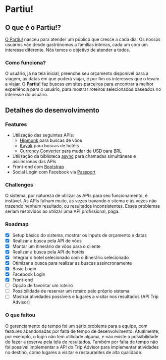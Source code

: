 # Partiu!
  
## O que é o Partiu!?
[O Partiu!](https://partiu--app.herokuapp.com) nasceu para atender um público que cresce a cada dia. Os nossos usuários vão desde gastrônomos a famílias inteiras, cada um com um interesse diferente. Nós temos o objetivo de atender a todos.

### Como funciona?
O usuário, já na tela inicial, preenche seu orçamento disponível para a viagem, as datas em que poderá viajar, e por fim os interesses que o levam a viajar. O **Partiu!** faz buscas em sites parceiros para encontrar a melhor experiência para o usuário, para mostrar roteiros selecionados baseados no interesse do usuário.

## Detalhes do desenvolvimento
### Features
- Utilização das seguintes APIs:
  - [Hipmunk](https://rapidapi.com/apidojo/api/hipmunk1) para buscas de vôos
  - [Kayak](https://rapidapi.com/apidojo/api/kajak) para buscas de hotéis
  - [Currency Converter](https://rapidapi.com/natkapral/api/currency-converter5) para mudar de USD para BRL
- Utilização da biblioteca [async](https://caolan.github.io/async/v3/) para chamadas simultâneas e assíncronas das APIs
- Front-end com [Bootstrap](https://getbootstrap.com/)
- Social Login com Facebook via [Passport](http://www.passportjs.org/docs/facebook/)
### Challenges
O sistema, por natureza de utilizar as APIs para seu funcionamento, é instável. As APIs falham muito, às vezes travando o sitema e às vezes não trazendo nenhum resultado, ou resultados inconsistentes. Esses problemas seriam resolvidos ao utilizar uma API profissional, paga.
### Roadmap
- [x] Setup básico do sistema, mostrar os inputs de orçamento e datas
- [x] Realizar a busca pela API de vôos
- [x] Montar um itinerário de vôos para o cliente
- [x] Realizar a busca pela API de hotéis
- [x] Integrar o hotel selecionado com o itinerário selecionado
- [x] Otimizar a busca para realizar as buscas assincronamente
- [x] Basic Login
- [x] Facebook Login
- [x] Front-end
- [ ] Opção de favoritar um roteiro
- [ ] Possibilidade de reservar um roteiro pelo próprio sistema
- [ ] Mostrar atividades possíveis e lugares a visitar nos resultados (API Trip Advisor)
### O que faltou
O gerenciamento de tempo foi um sério problema para a equipe, com features abandonadas por falta de tempo de desenvolvimento. Atualmente, por exemplo, o login não tem utilidade alguma, e não existe a possibilidade de fazer a reserva pela tela de resultados. Também por falta de tempo não foi possível implementar a API do Trip Advisor para implementar atividades no destino, como lugares a visitar e restaurantes de alta qualidade.
